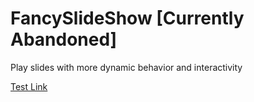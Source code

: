# FancySlideShow [Currently Abandoned]
Play slides with more dynamic behavior and interactivity

[Test Link](documentation/Test.md)